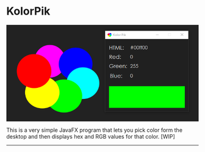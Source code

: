 #                  KolorPik

<p align="center">
    <img align="center" src="KolorPikPresentation.png"></img>
</p>

This is a very simple JavaFX program that lets you pick color form the desktop and then displays hex and RGB values for that color. [WIP]

----  
